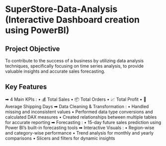 # SuperStore-Data-Analysis (Interactive Dashboard creation using PowerBI)
## Project Objective 
To contribute to the success of a business by utilizing data analysis techniques, specifically focusing on time series analysis, to provide valuable insights and accurate sales forecasting.
## Key Features
➡ 4 Main KPIs :
• 💰 Total Sales
• 📦 Total Orders
• 📈 Total Profit
• 🚚 Average Shipping Days
➡ Data Cleaning & Transformation :
• Handled missing and inconsistent values
• Performed data type conversions and calculated DAX measures
• Created relationships between multiple tables for accurate reporting
➡ Forecasting :
• 15-day future sales prediction using Power BI’s built-in forecasting tools
➡ Interactive Visuals :
• Region-wise and category-wise performance
• Trend analysis for monthly and yearly comparisons
• Slicers and filters for dynamic insights
